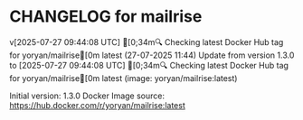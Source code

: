 CHANGELOG for mailrise
===================
v[2025-07-27 09:44:08 UTC] [0;34m🔍 Checking latest Docker Hub tag for yoryan/mailrise[0m
latest (27-07-2025 11:44)
    Update from version 1.3.0 to [2025-07-27 09:44:08 UTC] [0;34m🔍 Checking latest Docker Hub tag for yoryan/mailrise[0m
latest (image: yoryan/mailrise:latest)



Initial version: 1.3.0
Docker Image source: https://hub.docker.com/r/yoryan/mailrise:latest

